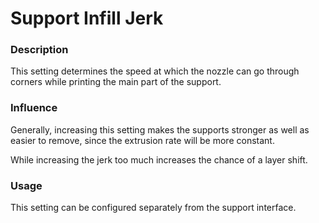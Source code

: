 Support Infill Jerk
====
### **Description**
This setting determines the speed at which the nozzle can go through corners while printing the main part of the support. 

### **Influence**
 Generally, increasing this setting makes the supports stronger as well as easier to remove, since the extrusion rate will be more constant. 
 
 While increasing the jerk too much increases the chance of a layer shift.

### **Usage**
This setting can be configured separately from the support interface.